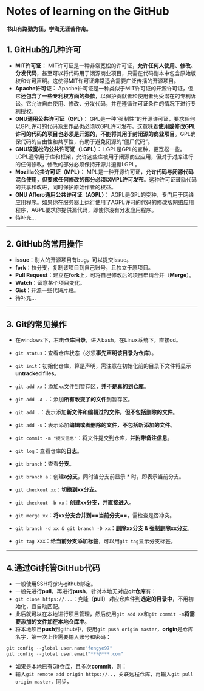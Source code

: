 # Notes of learning on the GitHub

**书山有路勤为径，学海无涯苦作舟。**



## 1. GitHub的几种许可

- **MIT许可证：**
  MIT许可证是一种非常宽松的许可证，**允许任何人使用、修改、分发代码**，甚至可以将代码用于闭源商业项目，只需在代码副本中包含原始版权和许可声明。这使得MIT许可证非常适合需要广泛传播的开源项目。
- **Apache许可证：**
  Apache许可证是一种类似于MIT许可证的开源许可证，但它**还包含了一些专利权方面的条款**，以保护贡献者和使用者免受潜在的专利诉讼。它允许自由使用、修改、分发代码，并在遵循许可证条件的情况下进行专利授权。
- **GNU通用公共许可证（GPL）：**
  GPL是一种“强制性”的开源许可证，要求任何以GPL许可的代码派生作品也必须以GPL许可发布。这意味着**使用或修改GPL许可的代码的项目也必须是开源的，不能将其用于封闭源的商业项目**。GPL确保代码的自由性和共享性，有助于避免闭源的“僵尸代码”。
- **GNU较宽松的公共许可证（LGPL）：**
  LGPL是GPL的变种，更宽松一些。LGPL通常用于库和框架，允许这些库被用于闭源商业应用，但对于对库进行的任何修改，修改的部分必须保持开源并遵循LGPL。
- **Mozilla公共许可证（MPL）：**
  MPL是一种开源许可证，**允许代码与闭源代码混合使用，但要求任何修改的部分必须以MPL许可发布**。这种许可证鼓励代码的共享和改进，同时保护原始作者的权益。
- **GNU Affero通用公共许可证（AGPL）：**
  AGPL是GPL的变种，专门用于网络应用程序。如果你在服务器上运行使用了AGPL许可的代码的修改版网络应用程序，AGPL要求你提供源代码，即使你没有分发应用程序。
- 待补充...

---

## 2. GitHub的常用操作

- **issue**：别人的开源项目有bug，可以提交issue。
- **fork**：拉分支，复制该项目到自己账号，且独立于原项目。
- **Pull Request**：建立在**fork**上，可将自己修改后的项目申请合并（**Merge**）。
- **Watch**：留意某个项目变化。
- **Gist**：开源一些代码片段。
- 待补充...

---

## 3. Git的常见操作

- 在windows下，右击**仓库目录**，进入bash，在Linux系统下，直接cd。
- `git status`：查看仓库状态（必须**事先声明该目录为仓库**）。
- `git init`：初始化仓库，算是声明，需注意在初始化前的目录下文件将显示**untracked files**。



- `git add xx`：添加`xx`文件到暂存区，**并不是真的到仓库**。
- `git add -A .`：添加**所有改变了的文件**到暂存区。
- `git add .`：表示添加**新文件和编辑过的文件，但不包括删除的文件**。
- `git add -u`：表示添加**编辑或者删除的文件，不包括新添加的文件**。

- `git commit -m "提交信息"`：将文件提交到仓库，**并附带备注信息**。



- `git log`：查看仓库的**日志**。
- `git branch`：查看**分支**。
- `git branch a`：创建**a分支**，同时当分支前显示 * 时，即表示当前分支。
- `git checkout xx`：**切换到xx分支。**
- `git checkout -b xx`：**创建xx分支，并直接进入**。
- `git merge xx`：**将xx分支合并到==当前分支==**，需检查是否冲突。
- `git branch -d xx & git branch -D xx`：**删除xx分支 & 强制删除xx分支**。
- `git tag XXX`：**给当前分支添加标签**，可以用`git tag`显示分支标签。

---

## 4.通过Git托管GitHub代码

- 一般使用SSH将git与github绑定。
- 一般先进行**pull**，再进行**push**，针对本地无对应**git仓库**有：
- `git clone https://...`：克隆（**pull**）对应仓库件到**选定的目录中**，不用初始化，且自动匹配。
- 此后就可以在本地进行项目管理，然后使用`git add XX`和`git commit -m`**将需要添加的文件加在本地仓库中**。
- 将本地项目**push**到github中，使用`git push origin master`，**origin**是仓库名字，第一次上传需要输入账号和密码：

```c
git config --global user.name"fengye97"
git config --global user.email"***@***.com"
```

- 如果是本地已有Git仓库，且多次**commit**，则：
- 输入`git remote add origin https://..`，关联远程仓库，再输入`git pull origin master`，同步，







